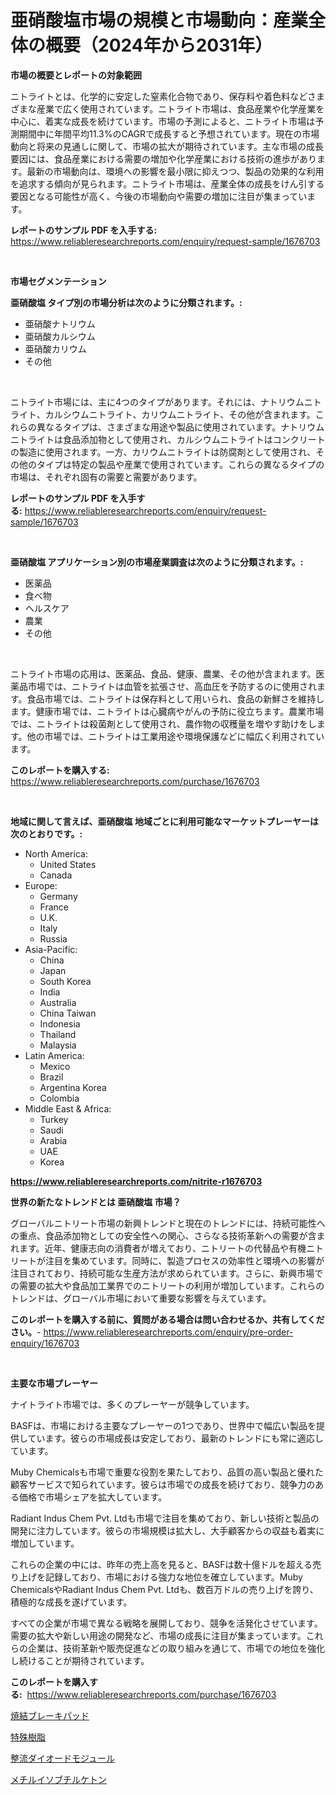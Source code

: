 <p><h1>亜硝酸塩市場の規模と市場動向：産業全体の概要（2024年から2031年）</h1></p><p><strong>市場の概要とレポートの対象範囲</strong></p>
<p><p>ニトライトとは、化学的に安定した窒素化合物であり、保存料や着色料などさまざまな産業で広く使用されています。ニトライト市場は、食品産業や化学産業を中心に、着実な成長を続けています。市場の予測によると、ニトライト市場は予測期間中に年間平均11.3%のCAGRで成長すると予想されています。現在の市場動向と将来の見通しに関して、市場の拡大が期待されています。主な市場の成長要因には、食品産業における需要の増加や化学産業における技術の進歩があります。最新の市場動向は、環境への影響を最小限に抑えつつ、製品の効果的な利用を追求する傾向が見られます。ニトライト市場は、産業全体の成長をけん引する要因となる可能性が高く、今後の市場動向や需要の増加に注目が集まっています。</p></p>
<p><strong>レポートのサンプル PDF を入手する:</strong> <a href="https://www.reliableresearchreports.com/enquiry/request-sample/1676703">https://www.reliableresearchreports.com/enquiry/request-sample/1676703</a></p>
<p>&nbsp;</p>
<p><strong>市場セグメンテーション</strong></p>
<p><strong>亜硝酸塩 タイプ別の市場分析は次のように分類されます。:</strong></p>
<p><ul><li>亜硝酸ナトリウム</li><li>亜硝酸カルシウム</li><li>亜硝酸カリウム</li><li>その他</li></ul></p>
<p>&nbsp;</p>
<p><p>ニトライト市場には、主に4つのタイプがあります。それには、ナトリウムニトライト、カルシウムニトライト、カリウムニトライト、その他が含まれます。これらの異なるタイプは、さまざまな用途や製品に使用されています。ナトリウムニトライトは食品添加物として使用され、カルシウムニトライトはコンクリートの製造に使用されます。一方、カリウムニトライトは防腐剤として使用され、その他のタイプは特定の製品や産業で使用されています。これらの異なるタイプの市場は、それぞれ固有の需要と需要があります。</p></p>
<p><strong>レポートのサンプル PDF を入手する:</strong>&nbsp;<a href="https://www.reliableresearchreports.com/enquiry/request-sample/1676703">https://www.reliableresearchreports.com/enquiry/request-sample/1676703</a></p>
<p>&nbsp;</p>
<p><strong> 亜硝酸塩 アプリケーション別の市場産業調査は次のように分類されます。:</strong></p>
<p><ul><li>医薬品</li><li>食べ物</li><li>ヘルスケア</li><li>農業</li><li>その他</li></ul></p>
<p>&nbsp;</p>
<p><p>ニトライト市場の応用は、医薬品、食品、健康、農業、その他が含まれます。医薬品市場では、ニトライトは血管を拡張させ、高血圧を予防するのに使用されます。食品市場では、ニトライトは保存料として用いられ、食品の新鮮さを維持します。健康市場では、ニトライトは心臓病やがんの予防に役立ちます。農業市場では、ニトライトは殺菌剤として使用され、農作物の収穫量を増やす助けをします。他の市場では、ニトライトは工業用途や環境保護などに幅広く利用されています。</p></p>
<p><strong>このレポートを購入する:</strong>&nbsp; <a href="https://www.reliableresearchreports.com/purchase/1676703">https://www.reliableresearchreports.com/purchase/1676703</a></p>
<p>&nbsp;</p>
<p><strong>地域に関して言えば、亜硝酸塩 地域ごとに利用可能なマーケットプレーヤーは次のとおりです。:</strong></p>
<p><ul>
    <li>
        North America:
        <ul>
            <li>United States</li>
            <li>Canada</li>
        </ul>
    </li>
    <li>
        Europe:
        <ul>
            <li>Germany</li>
            <li>France</li>
            <li>U.K.</li>
            <li>Italy</li>
            <li>Russia</li>
        </ul>
    </li>
    <li>
        Asia-Pacific:
        <ul>
            <li>China</li>
            <li>Japan</li>
            <li>South Korea</li>
            <li>India</li>
            <li>Australia</li>
            <li>China Taiwan</li>
            <li>Indonesia</li>
            <li>Thailand</li>
            <li>Malaysia</li>
        </ul>
    </li>
    <li>
        Latin America:
        <ul>
            <li>Mexico</li>
            <li>Brazil</li>
            <li>Argentina Korea</li>
            <li>Colombia</li>
        </ul>
    </li>
    <li>
        Middle East & Africa:
        <ul>
            <li>Turkey</li>
            <li>Saudi</li>
            <li>Arabia</li>
            <li>UAE</li>
            <li>Korea</li>
        </ul>
    </li>
    </ul></p>
<p><strong><a href="https://www.reliableresearchreports.com/nitrite-r1676703">https://www.reliableresearchreports.com/nitrite-r1676703</a></strong>&nbsp;</p>
<p><strong>世界の新たなトレンドとは 亜硝酸塩 市場？</strong></p>
<p><p>グローバルニトリート市場の新興トレンドと現在のトレンドには、持続可能性への重点、食品添加物としての安全性への関心、さらなる技術革新への需要が含まれます。近年、健康志向の消費者が増えており、ニトリートの代替品や有機ニトリートが注目を集めています。同時に、製造プロセスの効率性と環境への影響が注目されており、持続可能な生産方法が求められています。さらに、新興市場での需要の拡大や食品加工業界でのニトリートの利用が増加しています。これらのトレンドは、グローバル市場において重要な影響を与えています。</p></p>
<p><strong>このレポートを購入する前に、質問がある場合は問い合わせるか、共有してください。</strong>- <a href="https://www.reliableresearchreports.com/enquiry/pre-order-enquiry/1676703">https://www.reliableresearchreports.com/enquiry/pre-order-enquiry/1676703</a></p>
<p>&nbsp;</p>
<p><strong>主要な市場プレーヤー</strong></p>
<p><p>ナイトライト市場では、多くのプレーヤーが競争しています。</p><p>BASFは、市場における主要なプレーヤーの1つであり、世界中で幅広い製品を提供しています。彼らの市場成長は安定しており、最新のトレンドにも常に適応しています。</p><p>Muby Chemicalsも市場で重要な役割を果たしており、品質の高い製品と優れた顧客サービスで知られています。彼らは市場での成長を続けており、競争力のある価格で市場シェアを拡大しています。</p><p>Radiant Indus Chem Pvt. Ltdも市場で注目を集めており、新しい技術と製品の開発に注力しています。彼らの市場規模は拡大し、大手顧客からの収益も着実に増加しています。</p><p>これらの企業の中には、昨年の売上高を見ると、BASFは数十億ドルを超える売り上げを記録しており、市場における強力な地位を確立しています。Muby ChemicalsやRadiant Indus Chem Pvt. Ltdも、数百万ドルの売り上げを誇り、積極的な成長を遂げています。</p><p>すべての企業が市場で異なる戦略を展開しており、競争を活発化させています。需要の拡大や新しい用途の開発など、市場の成長に注目が集まっています。これらの企業は、技術革新や販売促進などの取り組みを通じて、市場での地位を強化し続けることが期待されています。</p></p>
<p><strong>このレポートを購入する:</strong>&nbsp;&nbsp;<a href="https://www.reliableresearchreports.com/purchase/1676703">https://www.reliableresearchreports.com/purchase/1676703</a></p>
<p><p><a href="https://medium.com/@samirmayert28/%E7%84%BC%E7%B5%90%E3%83%96%E3%83%AC%E3%83%BC%E3%82%AD%E3%83%91%E3%83%83%E3%83%89%E3%81%AE%E5%B8%82%E5%A0%B4%E3%83%AC%E3%83%9D%E3%83%BC%E3%83%88%E3%81%AF-%E3%81%93%E3%81%AE%E5%B8%82%E5%A0%B4%E3%81%AE%E6%9C%80%E6%96%B0%E3%81%AE%E3%83%88%E3%83%AC%E3%83%B3%E3%83%89%E3%81%A8%E6%88%90%E9%95%B7%E3%81%AE%E6%A9%9F%E4%BC%9A%E3%82%92%E6%98%8E%E3%82%89%E3%81%8B%E3%81%AB%E3%81%97%E3%81%BE%E3%81%99-718836fbb87d">焼結ブレーキパッド</a></p><p><a href="https://medium.com/@lawrencewatkins654/%E7%89%B9%E6%AE%8A%E6%A8%B9%E8%84%82%E5%B8%82%E5%A0%B4%E8%AA%BF%E6%9F%BB%E3%83%AC%E3%83%9D%E3%83%BC%E3%83%88-%E3%81%9D%E3%81%AE%E6%AD%B4%E5%8F%B2%E3%81%A82031%E5%B9%B4%E3%81%BE%E3%81%A7%E3%81%AE%E4%BA%88%E6%B8%AC-96320c01d22c">特殊樹脂</a></p><p><a href="https://medium.com/@madelynhowe2023/%E6%95%B4%E6%B5%81%E5%99%A8%E3%83%80%E3%82%A4%E3%82%AA%E3%83%BC%E3%83%89%E3%83%A2%E3%82%B8%E3%83%A5%E3%83%BC%E3%83%AB%E5%B8%82%E5%A0%B4%E8%A6%8F%E6%A8%A1-%E5%B8%82%E5%A0%B4%E5%B1%95%E6%9C%9B%E3%81%A8%E5%B8%82%E5%A0%B4%E4%BA%88%E6%B8%AC-2024%E5%B9%B4%E3%81%8B%E3%82%892031%E5%B9%B4%E3%81%BE%E3%81%A7-837427a0804a">整流ダイオードモジュール</a></p><p><a href="https://medium.com/@alfaro.etbn_52903/%E3%83%A1%E3%83%81%E3%83%AB%E3%82%A4%E3%82%BD%E3%83%96%E3%83%81%E3%83%AB%E3%82%B1%E3%83%88%E3%83%B3%E5%B8%82%E5%A0%B4%E8%AA%BF%E6%9F%BB%E3%83%AC%E3%83%9D%E3%83%BC%E3%83%88-%E3%81%9D%E3%81%AE%E6%AD%B4%E5%8F%B2%E3%81%8A%E3%82%88%E3%81%B32031%E5%B9%B4%E3%81%8B%E3%82%892024%E5%B9%B4%E3%81%AE%E4%BA%88%E6%B8%AC-f3a810bbc780">メチルイソブチルケトン</a></p></p>